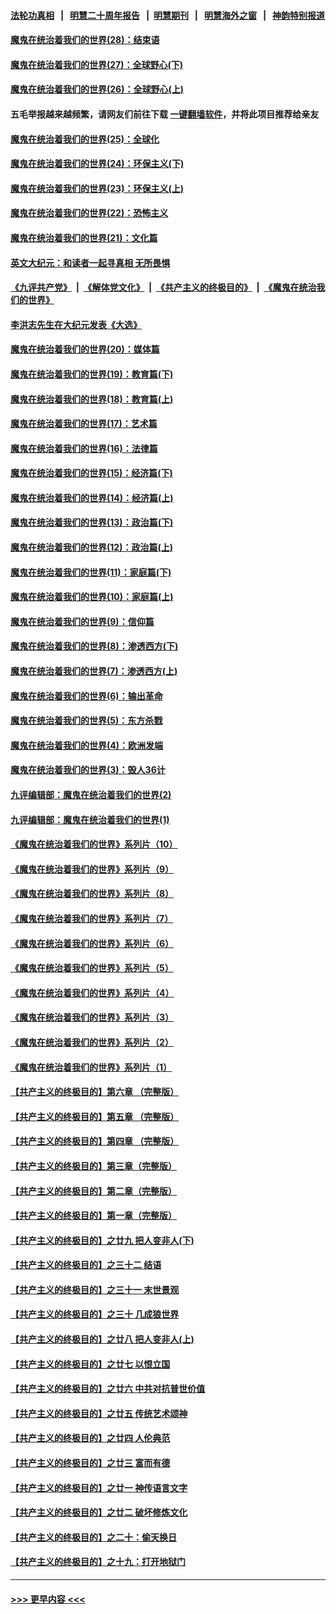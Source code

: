 #### [法轮功真相](https://github.com/gfw-breaker/truth/blob/master/README.md?t=0) &nbsp;&nbsp;|&nbsp;&nbsp; [明慧二十周年报告](https://github.com/gfw-breaker/mh-reports/blob/master/README.md?t=0) &nbsp;&nbsp;|&nbsp;&nbsp;[明慧期刊](https://github.com/gfw-breaker/mh-qikan) &nbsp;&nbsp;|&nbsp;&nbsp; [明慧海外之窗](https://github.com/gfw-breaker/mh-news/blob/master/README.md?t=0) &nbsp;&nbsp;|&nbsp;&nbsp; [神韵特别报道](https://github.com/gfw-breaker/mh-news/blob/master/shenyun.md?t=0)
#### [魔鬼在统治着我们的世界(28)：结束语](../pages/nsc422/n10936246.md?t=07150851) 
#### [魔鬼在统治着我们的世界(27)：全球野心(下)](../pages/nsc422/n10928319.md?t=07150851) 
#### [魔鬼在统治着我们的世界(26)：全球野心(上)](../pages/nsc422/n10900318.md?t=07150851) 
#### 五毛举报越来越频繁，请网友们前往下载 [一键翻墙软件](https://github.com/gfw-breaker/ssr-accounts)，并将此项目推荐给亲友
#### [魔鬼在统治着我们的世界(25)：全球化](../pages/nsc422/n10788205.md?t=07150851) 
#### [魔鬼在统治着我们的世界(24)：环保主义(下)](../pages/nsc422/n10695307.md?t=07150851) 
#### [魔鬼在统治着我们的世界(23)：环保主义(上)](../pages/nsc422/n10688613.md?t=07150851) 
#### [魔鬼在统治着我们的世界(22)：恐怖主义](../pages/nsc422/n10614727.md?t=07150851) 
#### [魔鬼在统治着我们的世界(21)：文化篇](../pages/nsc422/n10597706.md?t=07150851) 
#### [英文大纪元：和读者一起寻真相 无所畏惧](../pages/nsc422/n12542027.md?t=07150851) 
#### [《九评共产党》](https://github.com/begood0513/9ping.md/blob/master/README.md) &nbsp;|&nbsp; [《解体党文化》](../../../../jtdwh.md/blob/master/README.md)  &nbsp;|&nbsp; [《共产主义的终极目的》](../../../../gczydzjmd.md/blob/master/README.md) &nbsp;|&nbsp; [《魔鬼在统治我们的世界》](../../../../mgztzwmdsj.md/blob/master/README.md) 
#### [李洪志先生在大纪元发表《大选》](../pages/nsc422/n12534746.md?t=07150851) 
#### [魔鬼在统治着我们的世界(20)：媒体篇](../pages/nsc422/n10586579.md?t=07150851) 
#### [魔鬼在统治着我们的世界(19)：教育篇(下)](../pages/nsc422/n10564808.md?t=07150851) 
#### [魔鬼在统治着我们的世界(18)：教育篇(上)](../pages/nsc422/n10526970.md?t=07150851) 
#### [魔鬼在统治着我们的世界(17)：艺术篇](../pages/nsc422/n10499093.md?t=07150851) 
#### [魔鬼在统治着我们的世界(16)：法律篇](../pages/nsc422/n10485969.md?t=07150851) 
#### [魔鬼在统治着我们的世界(15)：经济篇(下)](../pages/nsc422/n10469975.md?t=07150851) 
#### [魔鬼在统治着我们的世界(14)：经济篇(上)](../pages/nsc422/n10457370.md?t=07150851) 
#### [魔鬼在统治着我们的世界(13)：政治篇(下)](../pages/nsc422/n10448270.md?t=07150851) 
#### [魔鬼在统治着我们的世界(12)：政治篇(上)](../pages/nsc422/n10444576.md?t=07150851) 
#### [魔鬼在统治着我们的世界(11)：家庭篇(下)](../pages/nsc422/n10440961.md?t=07150851) 
#### [魔鬼在统治着我们的世界(10)：家庭篇(上)](../pages/nsc422/n10435448.md?t=07150851) 
#### [魔鬼在统治着我们的世界(9)：信仰篇](../pages/nsc422/n10432159.md?t=07150851) 
#### [魔鬼在统治着我们的世界(8)：渗透西方(下)](../pages/nsc422/n10429603.md?t=07150851) 
#### [魔鬼在统治着我们的世界(7)：渗透西方(上)](../pages/nsc422/n10426013.md?t=07150851) 
#### [魔鬼在统治着我们的世界(6)：输出革命](../pages/nsc422/n10421536.md?t=07150851) 
#### [魔鬼在统治着我们的世界(5)：东方杀戮](../pages/nsc422/n10417707.md?t=07150851) 
#### [魔鬼在统治着我们的世界(4)：欧洲发端](../pages/nsc422/n10414890.md?t=07150851) 
#### [魔鬼在统治着我们的世界(3)：毁人36计](../pages/nsc422/n10411583.md?t=07150851) 
#### [九评编辑部：魔鬼在统治着我们的世界(2)](../pages/nsc422/n10410036.md?t=07150851) 
#### [九评编辑部：魔鬼在统治着我们的世界(1)](../pages/nsc422/n10406825.md?t=07150851) 
#### [《魔鬼在统治着我们的世界》系列片（10）](../pages/nsc422/n12292670.md?t=07150851) 
#### [《魔鬼在统治着我们的世界》系列片（9）](../pages/nsc422/n12290859.md?t=07150851) 
#### [《魔鬼在统治着我们的世界》系列片（8）](../pages/nsc422/n12287445.md?t=07150851) 
#### [《魔鬼在统治着我们的世界》系列片（7）](../pages/nsc422/n12283425.md?t=07150851) 
#### [《魔鬼在统治着我们的世界》系列片（6）](../pages/nsc422/n12282314.md?t=07150851) 
#### [《魔鬼在统治着我们的世界》系列片（5）](../pages/nsc422/n12281419.md?t=07150851) 
#### [《魔鬼在统治着我们的世界》系列片（4）](../pages/nsc422/n12274024.md?t=07150851) 
#### [《魔鬼在统治着我们的世界》系列片（3）](../pages/nsc422/n12271322.md?t=07150851) 
#### [《魔鬼在统治着我们的世界》系列片（2）](../pages/nsc422/n12269049.md?t=07150851) 
#### [《魔鬼在统治着我们的世界》系列片（1）](../pages/nsc422/n12267575.md?t=07150851) 
#### [【共产主义的终极目的】第六章 （完整版）](../pages/nsc422/n11428913.md?t=07150851) 
#### [【共产主义的终极目的】第五章 （完整版）](../pages/nsc422/n11428912.md?t=07150851) 
#### [【共产主义的终极目的】第四章 （完整版）](../pages/nsc422/n11428907.md?t=07150851) 
#### [【共产主义的终极目的】第三章（完整版）](../pages/nsc422/n11428848.md?t=07150851) 
#### [【共产主义的终极目的】第二章（完整版）](../pages/nsc422/n11428831.md?t=07150851) 
#### [【共产主义的终极目的】第一章（完整版）](../pages/nsc422/n11417651.md?t=07150851) 
#### [【共产主义的终极目的】之廿九 把人变非人(下)](../pages/nsc422/n11344140.md?t=07150851) 
#### [【共产主义的终极目的】之三十二 结语](../pages/nsc422/n11360535.md?t=07150851) 
#### [【共产主义的终极目的】之三十一 末世景观](../pages/nsc422/n11351129.md?t=07150851) 
#### [【共产主义的终极目的】之三十 几成狼世界](../pages/nsc422/n11348280.md?t=07150851) 
#### [【共产主义的终极目的】之廿八 把人变非人(上)](../pages/nsc422/n11340492.md?t=07150851) 
#### [【共产主义的终极目的】之廿七 以恨立国](../pages/nsc422/n11336944.md?t=07150851) 
#### [【共产主义的终极目的】之廿六 中共对抗普世价值](../pages/nsc422/n11324785.md?t=07150851) 
#### [【共产主义的终极目的】之廿五 传统艺术颂神](../pages/nsc422/n11296396.md?t=07150851) 
#### [【共产主义的终极目的】之廿四 人伦典范](../pages/nsc422/n11296397.md?t=07150851) 
#### [【共产主义的终极目的】之廿三 富而有德](../pages/nsc422/n11283598.md?t=07150851) 
#### [【共产主义的终极目的】之廿一 神传语言文字](../pages/nsc422/n11263265.md?t=07150851) 
#### [【共产主义的终极目的】之廿二 破坏修炼文化](../pages/nsc422/n11245728.md?t=07150851) 
#### [【共产主义的终极目的】之二十：偷天换日](../pages/nsc422/n11238846.md?t=07150851) 
#### [【共产主义的终极目的】之十九：打开地狱门](../pages/nsc422/n11206376.md?t=07150851) 

----
#### [ >>> 更早内容 <<< ](../indexes/nsc422-earlier.md)
